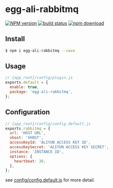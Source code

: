 # egg-ali-rabbitmq

[![NPM version][npm-image]][npm-url]
[![build status][travis-image]][travis-url]
[![npm download][download-image]][download-url]

[npm-image]: https://img.shields.io/npm/v/egg-ali-rabbitmq.svg?style=flat-square
[npm-url]: https://npmjs.org/package/egg-ali-rabbitmq
[travis-image]: https://travis-ci.com/jasonwwl/egg-ali-rabbitmq.svg?branch=master
[travis-url]: https://travis-ci.org/jasonwwl/egg-ali-rabbitmq
[download-url]: https://npmjs.org/package/egg-ali-rabbitmq
[download-image]: https://img.shields.io/npm/dm/egg-ali-rabbitmq.svg?style=flat-square

<!--
Description here.
-->

## Install

```bash
$ npm i egg-ali-rabbitmq --save
```

## Usage

```js
// {app_root}/config/plugin.js
exports.default = {
  enable: true,
  package: 'egg-ali-rabbitmq',
};
```

## Configuration

```js
// {app_root}/config/config.default.js
exports.rabbitmq = {
  url: 'HOST URL',
  vhost: 'VHOST',
  accessKeyId: 'ALIYUN ACCESS KEY ID',
  accessKeySecret: 'ALIYUN ACCESS KEY SECRET',
  instance: 'INSTANCE ID',
  options: {
    heartbeat: 30,
  },
};
```

see [config/config.default.js](config/config.default.js) for more detail.
